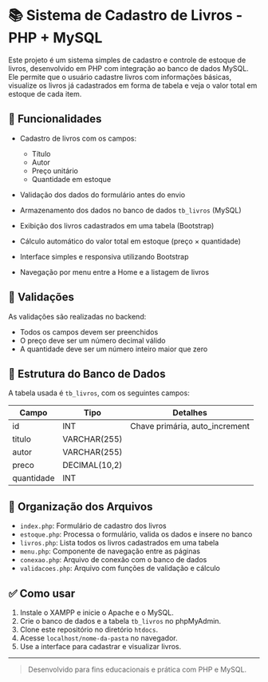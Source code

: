 # 📚 Sistema de Cadastro de Livros - PHP + MySQL

Este projeto é um sistema simples de cadastro e controle de estoque de livros, desenvolvido em PHP com integração ao banco de dados MySQL. Ele permite que o usuário cadastre livros com informações básicas, visualize os livros já cadastrados em forma de tabela e veja o valor total em estoque de cada item.

## 🔧 Funcionalidades

* Cadastro de livros com os campos:

  * Título
  * Autor
  * Preço unitário
  * Quantidade em estoque
* Validação dos dados do formulário antes do envio
* Armazenamento dos dados no banco de dados `tb_livros` (MySQL)
* Exibição dos livros cadastrados em uma tabela (Bootstrap)
* Cálculo automático do valor total em estoque (preço × quantidade)
* Interface simples e responsiva utilizando Bootstrap
* Navegação por menu entre a Home e a listagem de livros

## 🥺 Validações

As validações são realizadas no backend:

* Todos os campos devem ser preenchidos
* O preço deve ser um número decimal válido
* A quantidade deve ser um número inteiro maior que zero

## 📃 Estrutura do Banco de Dados

A tabela usada é `tb_livros`, com os seguintes campos:

| Campo      | Tipo          | Detalhes                        |
| ---------- | ------------- | ------------------------------- |
| id         | INT           | Chave primária, auto\_increment |
| titulo     | VARCHAR(255)  |                                 |
| autor      | VARCHAR(255)  |                                 |
| preco      | DECIMAL(10,2) |                                 |
| quantidade | INT           |                                 |

## 📁 Organização dos Arquivos

* `index.php`: Formulário de cadastro dos livros
* `estoque.php`: Processa o formulário, valida os dados e insere no banco
* `livros.php`: Lista todos os livros cadastrados em uma tabela
* `menu.php`: Componente de navegação entre as páginas
* `conexao.php`: Arquivo de conexão com o banco de dados
* `validacoes.php`: Arquivo com funções de validação e cálculo

## ✅ Como usar

1. Instale o XAMPP e inicie o Apache e o MySQL.
2. Crie o banco de dados e a tabela `tb_livros` no phpMyAdmin.
3. Clone este repositório no diretório `htdocs`.
4. Acesse `localhost/nome-da-pasta` no navegador.
5. Use a interface para cadastrar e visualizar livros.

---

> Desenvolvido para fins educacionais e prática com PHP e MySQL.
